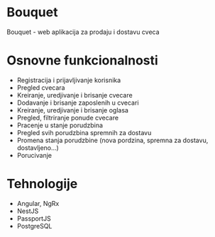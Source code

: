 # Bouquet
Bouquet - web aplikacija za prodaju i dostavu cveca

# Osnovne funkcionalnosti
- Registracija i prijavljivanje korisnika
- Pregled cvecara
- Kreiranje, uredjivanje i brisanje cvecare
- Dodavanje i brisanje zaposlenih u cvecari
- Kreiranje, uredjivanje i brisanje oglasa
- Pregled, filtriranje ponude cvecare
- Pracenje u stanje porudzbina
- Pregled svih porudzbina spremnih za dostavu
- Promena stanja porudzbine (nova pordzina, spremna za dostavu, dostavljeno...)
- Porucivanje

# Tehnologije
- Angular, NgRx
- NestJS
- PassportJS
- PostgreSQL
  
